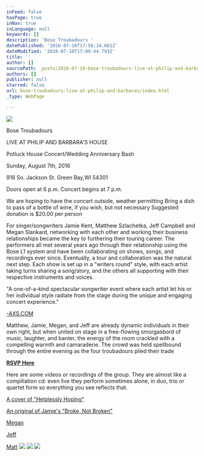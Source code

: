 ```yaml
---
inFeed: false
hasPage: true
inNav: true
inLanguage: null
keywords: []
description: 'Bose Troubadours '
datePublished: '2016-07-10T17:56:34.661Z'
dateModified: '2016-07-10T17:09:44.793Z'
title: ''
author: []
sourcePath: _posts/2016-07-10-bose-troubadours-live-at-philip-and-barbaras.md
authors: []
publisher: null
starred: false
url: bose-troubadours-live-at-philip-and-barbaras/index.html
_type: WebPage

---
```

![](https://the-grid-user-content.s3-us-west-2.amazonaws.com/6fd3b316-c586-463e-bcf4-79c5a47ab0dd.jpg)

Bose Troubadours 

LIVE AT PHILIP AND BARBARA'S HOUSE 

Potluck House Concert/Wedding Anniversary Bash 

Sunday, August 7th, 2016 

918 So. Jackson St. Green Bay,WI 54301 

Doors open at 6 p.m. Concert begins at 7 p.m. 

We are hoping to have the concert outside, weather permitting Bring a dish to pass of a bottle of wine, if you wish, but not necessary Suggested donation is $20.00 per person

For singer/songwriters Jamie Kent, Matthew Szlachetka, Jeff Campbell and Megan Slankard, networking with each other and working their business relationships became the key to furthering their touring career. The performers all met several years ago through their relationship using the Bose L1 system and have been collaborating on shows, songs, and recordings ever since. Eventually, a tour and collaboration was the natural next step. Each show is set up in a "writers round" style, with each artist taking turns sharing a song/story, and the others all supporting with their respective instruments and voices.

"A one-of-a-kind spectacular songwriter event where each artist let his or her individual style radiate from the stage during the unique and engaging concert experience."

[-AXS.COM][0]

Matthew, Jamie, Megan, and Jeff are already dynamic individuals in their own right, but when united on stage in a free-flowing smorgasbord of music, laughter, and banter, the energy of the room crackled with a compelling warmth and camaraderie. The crowd was held spellbound through the entire evening as the four troubadours plied their trade

**[RSVP Here][1]**

Here are some videos or recordings of the group. They are almost like a compiliation cd: even live they perform sometimes alone, in duo, trio or quartet form so everything you see reflects that. 

[A cover of "Helplessly Hoping"][2]

[An original of Jamie's "Broke, Not Broken"][3]

[Megan][4]

[Jeff][5]

[Matt][6]
![](https://the-grid-user-content.s3-us-west-2.amazonaws.com/86ce27ab-dbff-457b-8727-b66446047c7b.png)
![](https://the-grid-user-content.s3-us-west-2.amazonaws.com/f76199c5-c8c1-47f0-9364-70746a731ad3.jpg)
![](https://the-grid-user-content.s3-us-west-2.amazonaws.com/86e72928-6f6c-4131-9b19-8de15299dbf2.jpg)

[0]: http://-axs.com/
[1]: http://goo.gl/forms/xsGf63mD58WVW6PJ2
[2]: https://youtu.be/ORF5rdxPM7c
[3]: https://youtu.be/tflY6kAf74Q
[4]: https://soundcloud.com/tom-moore-71/sets/megan-slankard
[5]: https://soundcloud.com/jeffcampbellmusic/01-the-movies
[6]: https://soundcloud.com/telefunken-elektroakustik/sets/matt-szlachetka-live-from-the-lab-telefunken